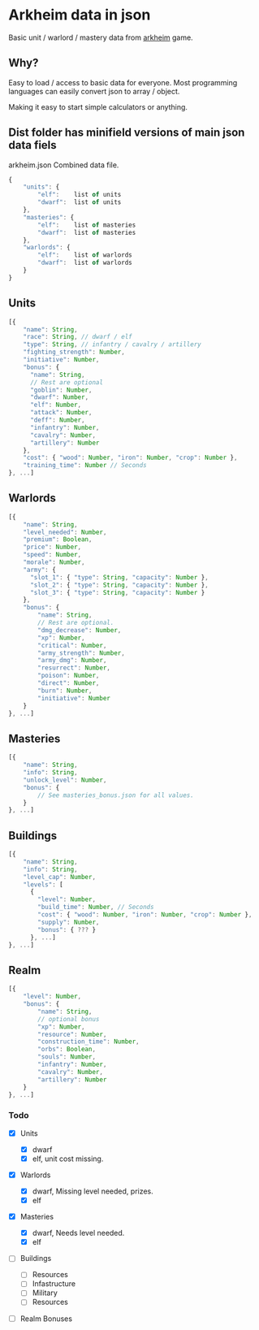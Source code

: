 # Arkheim data in json

Basic unit / warlord / mastery data from [arkheim](https://arkheim.com/) game. 


## Why?

Easy to load / access to basic data for everyone.
Most programming languages can easily convert json to array / object.

Making it easy to start simple calculators or anything.
## Dist folder has minifield versions of main json data fiels
arkheim.json Combined data file.
```js
{
    "units": {
        "elf":    list of units
        "dwarf":  list of units
    },
    "masteries": {
        "elf":    list of masteries
        "dwarf":  list of masteries
    },
    "warlords": {
        "elf":    list of warlords
        "dwarf":  list of warlords
    }
}
```




## Units
```js
[{
    "name": String,
    "race": String, // dwarf / elf
    "type": String, // infantry / cavalry / artillery
    "fighting_strength": Number,
    "initiative": Number,
    "bonus": {
      "name": String,
      // Rest are optional
      "goblin": Number,
      "dwarf": Number,
      "elf": Number,
      "attack": Number,
      "deff": Number,
      "infantry": Number,
      "cavalry": Number,
      "artillery": Number
    },
    "cost": { "wood": Number, "iron": Number, "crop": Number },
    "training_time": Number // Seconds
}, ...] 
```

## Warlords
```js
[{
    "name": String,
    "level_needed": Number,
    "premium": Boolean,
    "price": Number,
    "speed": Number,
    "morale": Number,
    "army": {
      "slot_1": { "type": String, "capacity": Number },
      "slot_2": { "type": String, "capacity": Number },
      "slot_3": { "type": String, "capacity": Number }
    },
    "bonus": {
        "name": String,
        // Rest are optional.
        "dmg_decrease": Number,
        "xp": Number,
        "critical": Number,
        "army_strength": Number,
        "army_dmg": Number,
        "resurrect": Number,
        "poison": Number,
        "direct": Number,
        "burn": Number,
        "initiative": Number
    }
}, ...]
```

## Masteries
```js
[{
    "name": String,
    "info": String,
    "unlock_level": Number,
    "bonus": {
        // See masteries_bonus.json for all values.
    }
}, ...]
```

## Buildings
```js
[{
    "name": String,
    "info": String,
    "level_cap": Number,
    "levels": [
      {
        "level": Number,
        "build_time": Number, // Seconds
        "cost": { "wood": Number, "iron": Number, "crop": Number },
        "supply": Number,
        "bonus": { ??? }
      }, ...]      
}, ...]
```

## Realm
```js
[{ 
    "level": Number, 
    "bonus": { 
        "name": String, 
        // optional bonus 
        "xp": Number,
        "resource": Number,
        "construction_time": Number,
        "orbs": Boolean,
        "souls": Number,
        "infantry": Number,
        "cavalry": Number,
        "artillery": Number        
    }    
}, ...]
```




### Todo

- [x] Units
    - [x] dwarf
    - [x] elf, unit cost missing.
- [x] Warlords
    - [x] dwarf, Missing level needed, prizes.
    - [x] elf
- [x] Masteries
    - [x] dwarf, Needs level needed.
    - [x] elf
- [ ] Buildings
    - [ ] Resources
    - [ ] Infastructure
    - [ ] Military
    - [ ] Resources
- [ ] Realm Bonuses



